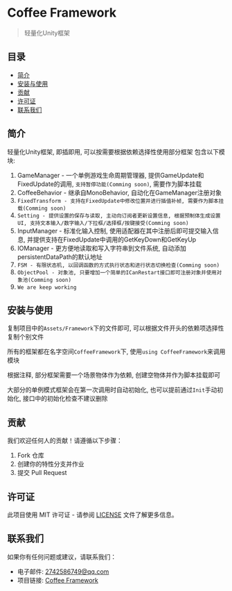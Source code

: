 # Coffee Framework

> 轻量化Unity框架

## 目录

- [简介](#简介)
- [安装与使用](#安装与使用)
- [贡献](#贡献)
- [许可证](#许可证)
- [联系我们](#联系我们)

## 简介

轻量化Unity框架, 即插即用, 可以按需要根据依赖选择性使用部分框架
包含以下模块:
1. GameManager - 一个单例游戏生命周期管理器, 提供GameUpdate和FixedUpdate的调用, `支持暂停功能(Comming soon)`, 需要作为脚本挂载
1. CoffeeBehavior - 继承自MonoBehavior, 自动化在GameManager注册对象
1. `FixedTransform - 支持在FixedUpdate中修改位置并进行插值补帧, 需要作为脚本挂载(Comming soon)`
1. `Setting - 提供设置的保存与读取, 主动向订阅者更新设置信息, 根据预制体生成设置UI, 支持文本输入/数字输入/下拉框/选择框/按键接受(Comming soon)`
1. InputManager - 标准化输入控制, 使用适配器在其中注册后即可提交输入信息, 并提供支持在FixedUpdate中调用的GetKeyDown和GetKeyUp
1. IOManager - 更方便地读取和写入字符串到文件系统, 自动添加persistentDataPath的默认地址
1. `FSM - 有限状态机, 以回调函数的方式执行状态和进行状态切换检查(Comming soon)`
1. `ObjectPool - 对象池, 只要增加一个简单的ICanRestart接口即可注册对象并使用对象池(Comming soon)`
1. `We are keep working`

## 安装与使用

复制项目中的`Assets/Framework`下的文件即可, 可以根据文件开头的依赖项选择性复制个别文件

所有的框架都在名字空间`CoffeeFramework`下, 使用`using CoffeeFramework`来调用模块

根据注释, 部分框架需要一个场景物体作为依赖, 创建空物体并作为脚本挂载即可

大部分的单例模式框架会在第一次调用时自动初始化, 也可以提前通过`Init`手动初始化, 接口中的初始化检查不建议删除

## 贡献

我们欢迎任何人的贡献！请遵循以下步骤：

1. Fork 仓库
2. 创建你的特性分支并作业
5. 提交 Pull Request

## 许可证

此项目使用 MIT 许可证 - 请参阅 [LICENSE](LICENSE) 文件了解更多信息。

## 联系我们

如果你有任何问题或建议，请联系我们：

- 电子邮件: 2742586749@qq.com
- 项目链接: [Coffee Framework](https://github.com/MarkCup-Official/Coffee-Framework)
